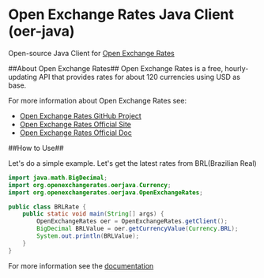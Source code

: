 Open Exchange Rates Java Client (oer-java)
==========================================

Open-source Java Client for [Open Exchange Rates][2]

##About Open Exchange Rates##
Open Exchange Rates is a free, hourly-updating API that provides rates for about 120 currencies using USD as base.

For more information about Open Exchange Rates see:

*    [Open Exchange Rates GitHub Project][1]
*    [Open Exchange Rates Official Site][2]
*    [Open Exchange Rates Official Doc][3]

[1]:https://github.com/currencybot/open-exchange-rates
[2]:http://openexchangerates.org/
[3]:http://josscrowcroft.github.com/open-exchange-rates/

##How to Use##

Let's do a simple example. Let's get the latest rates from BRL(Brazilian Real)
```java
import java.math.BigDecimal;
import org.openexchangerates.oerjava.Currency;
import org.openexchangerates.oerjava.OpenExchangeRates;

public class BRLRate {
	public static void main(String[] args) {
		OpenExchangeRates oer = OpenExchangeRates.getClient();
		BigDecimal BRLValue = oer.getCurrencyValue(Currency.BRL);
		System.out.println(BRLValue);
	}
}
```

For more information see the [documentation][1]
